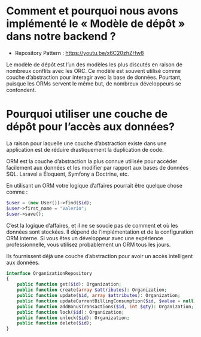 # Comment et pourquoi nous avons implémenté le « Modèle de dépôt » dans notre backend ?

- Repository Pattern : https://youtu.be/x6C20zhZHw8

Le modèle de dépôt est l’un des modèles les plus discutés en raison de nombreux conflits avec les ORC. Ce modèle est souvent utilisé comme couche d’abstraction pour interagir avec la base de données. Pourtant, puisque les ORMs servent le même but, de nombreux développeurs se confondent.

# Pourquoi utiliser une couche de dépôt pour l’accès aux données?

La raison pour laquelle une couche d’abstraction existe dans une application est de réduire drastiquement la duplication de code.

ORM est la couche d’abstraction la plus connue utilisée pour accéder facilement aux données et les modifier par rapport aux bases de données SQL. Laravel a Éloquent, Symfony a Doctrine, etc.

En utilisant un ORM votre logique d’affaires pourrait être quelque chose comme :

```php
$user = (new User())->find($id);
$user->first_name = "Valerio";
$user->save();
```

C’est la logique d’affaires, et il ne se soucie pas de comment et où les données sont stockées. Il dépend de l’implémentation et de la configuration ORM interne. Si vous êtes un développeur avec une expérience professionnelle, vous utilisez probablement un ORM tous les jours.

Ils fournissent déjà une couche d’abstraction pour avoir un accès intelligent aux données.

```php
interface OrganizationRepository
{
    public function get($id): Organization;
    public function create(array $attributes): Organization;
    public function update($id, array $attributes): Organization;
    public function updateCurrentBillingConsumption($id, $value = null): Organization;
    public function addBonusTransactions($id, int $qty): Organization;
    public function lock($id): Organization;
    public function unlock($id): Organization;
    public function delete($id);
}
```
